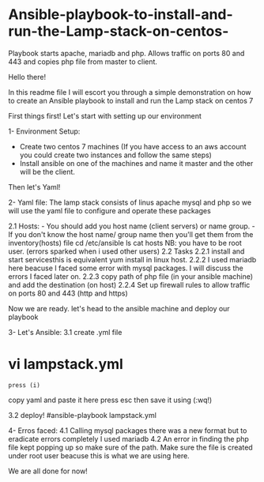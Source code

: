 # Ansible-playbook-to-install-and-run-the-Lamp-stack-on-centos-
Playbook starts apache, mariadb and php. Allows traffic on ports 80 and 443 and copies php file from master to client.

Hello there!

In this readme file I will escort you through a simple demonstration on how to create an Ansible playbook to install and run the Lamp stack on centos 7

First things first! Let's start with setting up our environment 

1- Environment Setup:
- Create two centos 7 machines (If you have access to an aws account you could create two instances and follow the same steps) 
- Install ansible on one of the machines and name it master and the other will be the client.

Then let's Yaml! 

2- Yaml file: 
The lamp stack consists of linus apache mysql and php so we will use the yaml file to configure and operate these packages 

2.1 Hosts:
    - You should add you host name (client servers) or name group.
    - If you don't know the host name/ group name then you'll get them from the inventory(hosts) file 
    cd /etc/ansible
    ls 
    cat hosts
NB: you have to be root user. (errors sparked when i used other users)
2.2 Tasks 
  2.2.1 install and start servicesthis is equivalent yum install in linux host.
  2.2.2 I used mariadb here beacuse I faced some error with mysql packages. I will discuss the errors I faced later on.
  2.2.3 copy path of php file (in your ansible machine) and add the destination (on host)
  2.2.4 Set up firewall rules to allow traffic on ports 80 and 443 (http and https)

Now we are ready. let's head to the ansible machine and deploy our playbook

3- Let's Ansible:
 3.1 create .yml file
   # vi lampstack.yml
    press (i)
   copy yaml and paste it here 
   press esc then save it using (:wq!)

 3.2 deploy!
   #ansible-playbook lampstack.yml 

4- Erros faced: 
  4.1 Calling mysql packages there was a new format but to eradicate errors completely I used mariadb
  4.2 An error in finding the php file kept popping up so make sure of the path. Make sure the file is created under root user beacuse this is what we are using here.

We are all done for now!
